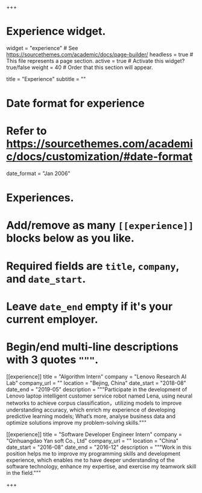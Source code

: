 +++
# Experience widget.
widget = "experience"  # See https://sourcethemes.com/academic/docs/page-builder/
headless = true  # This file represents a page section.
active = true  # Activate this widget? true/false
weight = 40  # Order that this section will appear.

title = "Experience"
subtitle = ""

# Date format for experience
#   Refer to https://sourcethemes.com/academic/docs/customization/#date-format
date_format = "Jan 2006"

# Experiences.
#   Add/remove as many `[[experience]]` blocks below as you like.
#   Required fields are `title`, `company`, and `date_start`.
#   Leave `date_end` empty if it's your current employer.
#   Begin/end multi-line descriptions with 3 quotes `"""`.
[[experience]]
  title = "Algorithm Intern"
  company = "Lenovo Research AI Lab"
  company_url = ""
  location = "Bejing, China"
  date_start = "2018-08"
  date_end = "2019-05"
  description = """Participate in the development of Lenovo laptop intelligent customer service robot named Lena, using neural networks to achieve corpus classification，utilizing models to improve understanding accuracy, which enrich my experience of developing predictive learning models; What’s more, analyse business data and optimize solutions improve my problem-solving skills."""



[[experience]]
  title = "Software Developer Engineer Intern"
  company = "Qinhuangdao Yan soft Co., Ltd"
  company_url = ""
  location = "China"
  date_start = "2016-08"
  date_end = "2016-12"
  description = """Work in this position helps me to improve my programming skills and development experience, which enables me to have deeper understanding of the software technology, enhance my expertise, and exercise my teamwork skill in the field."""

+++
